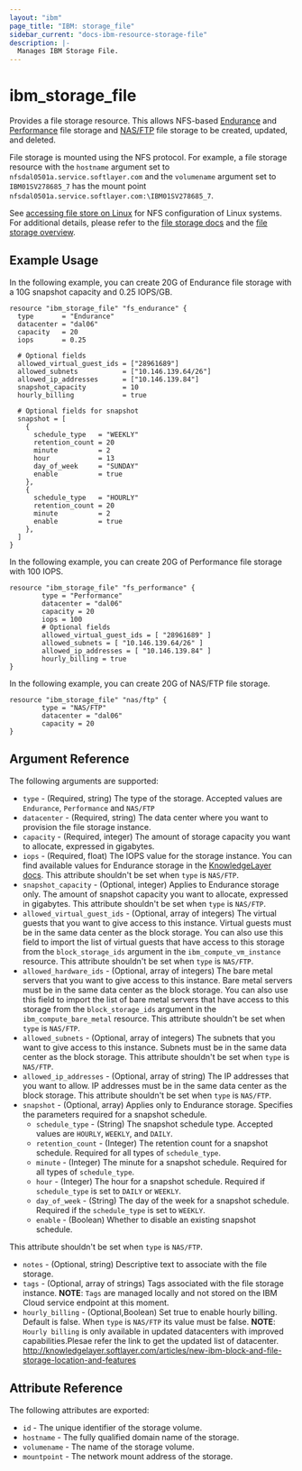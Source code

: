 ```yaml
---
layout: "ibm"
page_title: "IBM: storage_file"
sidebar_current: "docs-ibm-resource-storage-file"
description: |-
  Manages IBM Storage File.
---
```


# ibm\_storage_file

Provides a file storage resource. This allows NFS-based [Endurance](https://knowledgelayer.softlayer.com/topic/endurance-storage) and [Performance](https://knowledgelayer.softlayer.com/topic/performance-storage) file storage and [NAS\/FTP](https://console.bluemix.net/docs/infrastructure/network-attached-storage/index.html#getting-started-with-nas) file storage to be created, updated, and deleted.

File storage is mounted using the NFS protocol. For example, a file storage resource with the `hostname` argument set to `nfsdal0501a.service.softlayer.com` and the `volumename` argument set to ` IBM01SV278685_7` has the mount point `nfsdal0501a.service.softlayer.com:\IBM01SV278685_7`.

See [accessing file store on Linux](https://knowledgelayer.softlayer.com/procedure/accessing-file-storage-linux) for NFS configuration of Linux systems. For additional details, please refer to the [file storage docs](https://knowledgelayer.softlayer.com/topic/file-storage) and the [file storage overview](http://www.softlayer.com/file-storage).

## Example Usage

In the following example, you can create 20G of Endurance file storage with a 10G snapshot capacity and 0.25 IOPS/GB.

```hcl
resource "ibm_storage_file" "fs_endurance" {
  type       = "Endurance"
  datacenter = "dal06"
  capacity   = 20
  iops       = 0.25

  # Optional fields
  allowed_virtual_guest_ids = ["28961689"]
  allowed_subnets           = ["10.146.139.64/26"]
  allowed_ip_addresses      = ["10.146.139.84"]
  snapshot_capacity         = 10
  hourly_billing            = true

  # Optional fields for snapshot
  snapshot = [
    {
      schedule_type   = "WEEKLY"
      retention_count = 20
      minute          = 2
      hour            = 13
      day_of_week     = "SUNDAY"
      enable          = true
    },
    {
      schedule_type   = "HOURLY"
      retention_count = 20
      minute          = 2
      enable          = true
    },
  ]
}

```

In the following example, you can create 20G of Performance file storage with 100 IOPS.

```hcl
resource "ibm_storage_file" "fs_performance" {
        type = "Performance"
        datacenter = "dal06"
        capacity = 20
        iops = 100
        # Optional fields
        allowed_virtual_guest_ids = [ "28961689" ]
        allowed_subnets = [ "10.146.139.64/26" ]
        allowed_ip_addresses = [ "10.146.139.84" ]
        hourly_billing = true
}
```

In the following example, you can create 20G of NAS/FTP file storage.

```hcl
resource "ibm_storage_file" "nas/ftp" {
        type = "NAS/FTP"
        datacenter = "dal06"
        capacity = 20
}
```


## Argument Reference

The following arguments are supported:

* `type` - (Required, string) The type of the storage. Accepted values are `Endurance`, `Performance` and `NAS/FTP`
* `datacenter` - (Required, string) The data center where you want to provision the file storage instance.
* `capacity` - (Required, integer) The amount of storage capacity you want to allocate, expressed in gigabytes.
* `iops` - (Required, float) The IOPS value for the storage instance. You can find available values for Endurance storage in the [KnowledgeLayer docs](https://knowledgelayer.softlayer.com/learning/introduction-endurance-storage). This attribute shouldn't be set when `type` is `NAS/FTP`.
* `snapshot_capacity` - (Optional, integer) Applies to Endurance storage only. The amount of snapshot capacity you want to allocate, expressed in gigabytes. This attribute shouldn't be set when `type` is `NAS/FTP`.
* `allowed_virtual_guest_ids` - (Optional, array of integers) The virtual guests that you want to give access to this instance. Virtual guests must be in the same data center as the block storage. You can also use this field to import the list of virtual guests that have access to this storage from the `block_storage_ids` argument in the `ibm_compute_vm_instance` resource. This attribute shouldn't be set when `type` is `NAS/FTP`.
* `allowed_hardware_ids` - (Optional, array of integers) The bare metal servers that you want to give access to this instance. Bare metal servers must be in the same data center as the block storage. You can also use this field to import the list of bare metal servers that have access to this storage from the `block_storage_ids` argument in the `ibm_compute_bare_metal` resource. This attribute shouldn't be set when `type` is `NAS/FTP`.
* `allowed_subnets` - (Optional, array of integers) The subnets that you want to give access to this instance. Subnets must be in the same data center as the block storage. This attribute shouldn't be set when `type` is `NAS/FTP`.
* `allowed_ip_addresses` - (Optional, array of string) The IP addresses that you want to allow. IP addresses must be in the same data center as the block storage. This attribute shouldn't be set when `type` is `NAS/FTP`.
* `snapshot` - (Optional, array) Applies only to Endurance storage. Specifies the parameters required for a snapshot schedule.
    * `schedule_type` - (String) The snapshot schedule type. Accepted values are `HOURLY`, `WEEKLY`, and `DAILY`.
    * `retention_count` - (Integer) The retention count for a snapshot schedule. Required for all types of `schedule_type`.
    * `minute` - (Integer) The minute for a snapshot schedule. Required for all types of `schedule_type`.
    * `hour` - (Integer) The hour for a snapshot schedule. Required if `schedule_type` is set to `DAILY` or `WEEKLY`.
    * `day_of_week` - (String) The day of the week for a snapshot schedule. Required if the `schedule_type` is set to `WEEKLY`.
    * `enable` - (Boolean) Whether to disable an existing snapshot schedule.

This attribute shouldn't be set when `type` is `NAS/FTP`.
* `notes` - (Optional, string) Descriptive text to associate with the file storage.
* `tags` - (Optional, array of strings) Tags associated with the file storage instance.
  **NOTE**: `Tags` are managed locally and not stored on the IBM Cloud service endpoint at this moment.
* `hourly_billing` - (Optional,Boolean) Set true to enable hourly billing. Default is false. When `type` is `NAS/FTP` its value must be false.
**NOTE**: `Hourly billing` is only available in updated datacenters with improved capabilities.Plesae refer the link to get the updated list of datacenter. http://knowledgelayer.softlayer.com/articles/new-ibm-block-and-file-storage-location-and-features


## Attribute Reference

The following attributes are exported:

* `id` - The unique identifier of the storage volume.
* `hostname` - The fully qualified domain name of the storage.
* `volumename` - The name of the storage volume.
* `mountpoint` - The network mount address of the storage.

